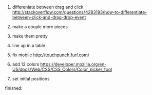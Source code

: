 1. differeniate between drag and click
http://stackoverflow.com/questions/4283193/how-to-differentiate-between-click-and-drag-drop-event

2. make a couple more pieces

3. make them pretty

4. line up in a table

6. fix mobile http://touchpunch.furf.com/

8. add 12 colors https://developer.mozilla.org/en-US/docs/Web/CSS/CSS_Colors/Color_picker_tool

9. set initial positions

finished:

